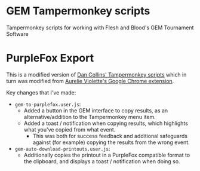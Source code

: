 # GEM Tampermonkey scripts
Tampermonkey scripts for working with Flesh and Blood's GEM Tournament Software

# PurpleFox Export
This is a modified version of [Dan Collins' Tampermonkey scripts](https://github.com/dcollinsn/gem-tampermonkey) which in turn was modified from [Aurelie Violette's Google Chrome extension](https://github.com/AurelieV/gem-extract).

Key changes that I've made:
- `gem-to-purplefox.user.js`:
  - Added a button in the GEM interface to copy results, as an alternative/addition to the Tampermonkey menu item.
  - Added a toast / notification when copying results, which highlights what you've copied from what event.
    - This was both for success feedback and additional safeguards against (for example) copying the results from the wrong event.
- `gem-auto-download-printouts.user.js`:
  - Additionally copies the printout in a PurpleFox compatible format to the clipboard, and displays a toast / notification when doing so.

